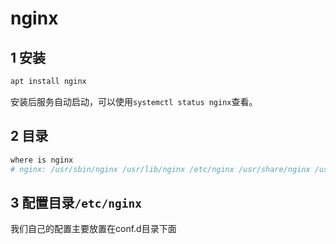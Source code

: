 # nginx

## 1 安装

```bash
apt install nginx
```

安装后服务自动启动，可以使用`systemctl status nginx`查看。

## 2 目录

```bash
where is nginx
# nginx: /usr/sbin/nginx /usr/lib/nginx /etc/nginx /usr/share/nginx /usr/share/man/man8/nginx.8.gz
```

## 3 配置目录`/etc/nginx`

我们自己的配置主要放置在conf.d目录下面

